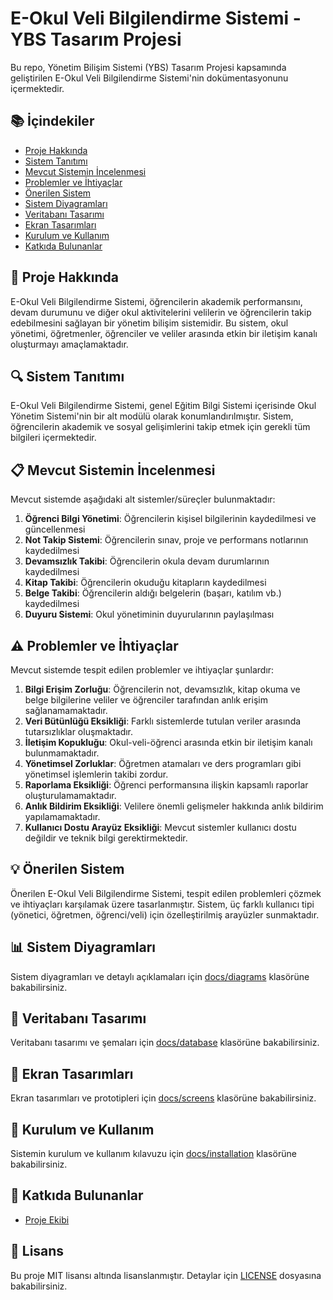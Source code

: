 # E-Okul Veli Bilgilendirme Sistemi - YBS Tasarım Projesi

Bu repo, Yönetim Bilişim Sistemi (YBS) Tasarım Projesi kapsamında geliştirilen E-Okul Veli Bilgilendirme Sistemi'nin dokümentasyonunu içermektedir.

## 📚 İçindekiler

- [Proje Hakkında](#proje-hakkında)
- [Sistem Tanıtımı](#sistem-tanıtımı)
- [Mevcut Sistemin İncelenmesi](#mevcut-sistemin-incelenmesi)
- [Problemler ve İhtiyaçlar](#problemler-ve-ihtiyaçlar)
- [Önerilen Sistem](#önerilen-sistem)
- [Sistem Diyagramları](#sistem-diyagramları)
- [Veritabanı Tasarımı](#veritabanı-tasarımı)
- [Ekran Tasarımları](#ekran-tasarımları)
- [Kurulum ve Kullanım](#kurulum-ve-kullanım)
- [Katkıda Bulunanlar](#katkıda-bulunanlar)

## 🎯 Proje Hakkında

E-Okul Veli Bilgilendirme Sistemi, öğrencilerin akademik performansını, devam durumunu ve diğer okul aktivitelerini velilerin ve öğrencilerin takip edebilmesini sağlayan bir yönetim bilişim sistemidir. Bu sistem, okul yönetimi, öğretmenler, öğrenciler ve veliler arasında etkin bir iletişim kanalı oluşturmayı amaçlamaktadır.

## 🔍 Sistem Tanıtımı

E-Okul Veli Bilgilendirme Sistemi, genel Eğitim Bilgi Sistemi içerisinde Okul Yönetim Sistemi'nin bir alt modülü olarak konumlandırılmıştır. Sistem, öğrencilerin akademik ve sosyal gelişimlerini takip etmek için gerekli tüm bilgileri içermektedir.

## 📋 Mevcut Sistemin İncelenmesi

Mevcut sistemde aşağıdaki alt sistemler/süreçler bulunmaktadır:

1. **Öğrenci Bilgi Yönetimi**: Öğrencilerin kişisel bilgilerinin kaydedilmesi ve güncellenmesi
2. **Not Takip Sistemi**: Öğrencilerin sınav, proje ve performans notlarının kaydedilmesi
3. **Devamsızlık Takibi**: Öğrencilerin okula devam durumlarının kaydedilmesi
4. **Kitap Takibi**: Öğrencilerin okuduğu kitapların kaydedilmesi
5. **Belge Takibi**: Öğrencilerin aldığı belgelerin (başarı, katılım vb.) kaydedilmesi
6. **Duyuru Sistemi**: Okul yönetiminin duyurularının paylaşılması

## ⚠️ Problemler ve İhtiyaçlar

Mevcut sistemde tespit edilen problemler ve ihtiyaçlar şunlardır:

1. **Bilgi Erişim Zorluğu**: Öğrencilerin not, devamsızlık, kitap okuma ve belge bilgilerine veliler ve öğrenciler tarafından anlık erişim sağlanamamaktadır.
2. **Veri Bütünlüğü Eksikliği**: Farklı sistemlerde tutulan veriler arasında tutarsızlıklar oluşmaktadır.
3. **İletişim Kopukluğu**: Okul-veli-öğrenci arasında etkin bir iletişim kanalı bulunmamaktadır.
4. **Yönetimsel Zorluklar**: Öğretmen atamaları ve ders programları gibi yönetimsel işlemlerin takibi zordur.
5. **Raporlama Eksikliği**: Öğrenci performansına ilişkin kapsamlı raporlar oluşturulamamaktadır.
6. **Anlık Bildirim Eksikliği**: Velilere önemli gelişmeler hakkında anlık bildirim yapılamamaktadır.
7. **Kullanıcı Dostu Arayüz Eksikliği**: Mevcut sistemler kullanıcı dostu değildir ve teknik bilgi gerektirmektedir.

## 💡 Önerilen Sistem

Önerilen E-Okul Veli Bilgilendirme Sistemi, tespit edilen problemleri çözmek ve ihtiyaçları karşılamak üzere tasarlanmıştır. Sistem, üç farklı kullanıcı tipi (yönetici, öğretmen, öğrenci/veli) için özelleştirilmiş arayüzler sunmaktadır.

## 📊 Sistem Diyagramları

Sistem diyagramları ve detaylı açıklamaları için [docs/diagrams](docs/diagrams) klasörüne bakabilirsiniz.

## 💾 Veritabanı Tasarımı

Veritabanı tasarımı ve şemaları için [docs/database](docs/database) klasörüne bakabilirsiniz.

## 🎨 Ekran Tasarımları

Ekran tasarımları ve prototipleri için [docs/screens](docs/screens) klasörüne bakabilirsiniz.

## 🚀 Kurulum ve Kullanım

Sistemin kurulum ve kullanım kılavuzu için [docs/installation](docs/installation) klasörüne bakabilirsiniz.

## 👥 Katkıda Bulunanlar

- [Proje Ekibi](docs/contributors.md)

## 📝 Lisans

Bu proje MIT lisansı altında lisanslanmıştır. Detaylar için [LICENSE](LICENSE) dosyasına bakabilirsiniz. 